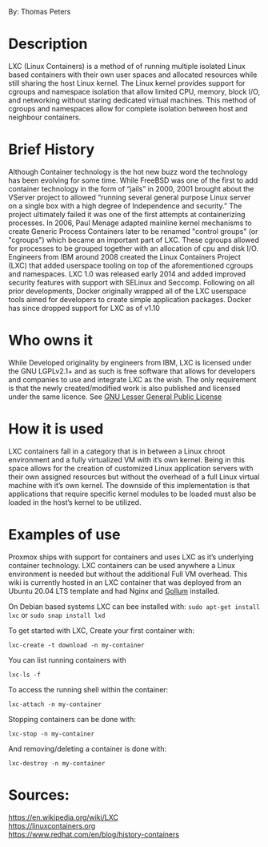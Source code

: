 By: Thomas Peters

# Description
LXC (Linux Containers) is a method of of running multiple isolated Linux based containers with their own user spaces and allocated resources while still sharing the host Linux kernel. The Linux kernel provides support for cgroups and namespace isolation that allow limited CPU, memory, block I/O, and networking without staring dedicated virtual machines. This method of cgroups and namespaces allow for complete isolation between host and neighbour containers.

# Brief History
Although Container technology is the hot new buzz word the technology has been evolving for some time. While FreeBSD was one of the first to add container technology in the form of “jails” in 2000, 2001 brought about the VServer project to allowed “running several general purpose Linux server on a single box with a high degree of Independence and security.” The project ultimately failed it was one of the first attempts at containerizing processes. In 2006, Paul Menage adapted mainline kernel mechanisms to create Generic Process Containers later to be renamed "control groups" (or "cgroups") which became an important part of LXC. These cgroups allowed for processes to be grouped together with an allocation of cpu and disk I/O. Engineers from IBM around 2008 created the Linux Containers Project (LXC) that added userspace tooling on top of the aforementioned cgroups and namespaces. LXC 1.0 was released early 2014 and added improved security features with support with SELinux and Seccomp. Following on all prior developments, Docker originally wrapped all of the LXC userspace tools aimed for developers to create simple application packages. Docker has since dropped support for LXC as of v1.10

# Who owns it
While Developed originality by engineers from IBM, LXC is licensed under the GNU LGPLv2.1+ and as such is free software that allows for developers and companies to use and integrate LXC as the wish. The only requirement is that the newly created/modified work is also published and licensed under the same licence. See [GNU Lesser General Public License](https://en.wikipedia.org/wiki/GNU_Lesser_General_Public_License)


# How it is used
LXC containers fall in a category that is in between a Linux chroot environment and a fully virtualized VM with it’s own kernel. Being in this space allows for the creation of customized Linux application servers with their own assigned resources but without the overhead of a full Linux virtual machine with it’s own kernel. The downside of this implementation is that applications that require specific kernel modules to be loaded must also be loaded in the host’s kernel to be utilized.

# Examples of use
Proxmox ships with support for containers and uses LXC as it’s underlying container technology. LXC containers can be used anywhere a Linux environment is needed but without the additional Full VM overhead. This wiki is currently hosted in an LXC container that was deployed from an Ubuntu 20.04 LTS template and had Nginx and [Gollum](https://github.com/gollum/gollum) installed.

On Debian based systems LXC can bee installed with:
`sudo apt-get install lxc`
or
`sudo snap install lxd`

To get started with LXC, Create your first container with:
```
lxc-create -t download -n my-container
```

You can list running containers with 
```
lxc-ls -f
```

To access the running shell within the container:
```
lxc-attach -n my-container
```

Stopping containers can be done with:
```
lxc-stop -n my-container
```

And removing/deleting a container is done with:
```
lxc-destroy -n my-container
```

# Sources:

<https://en.wikipedia.org/wiki/LXC>  
<https://linuxcontainers.org>  
<https://www.redhat.com/en/blog/history-containers>  
